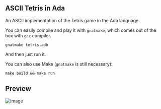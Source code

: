 ## ASCII Tetris in Ada
An ASCII implementation of the Tetris game in the Ada language.

You can easily compile and play it with `gnatmake`, which comes out of the box with `gcc` compiler.
```
gnatmake tetris.adb
```
And then just run it.

You can also use Make (`gnatmake` is still necessary):
```
make build && make run
```

## Preview
![image](https://github.com/user-attachments/assets/5ac1aa94-0d98-4406-a387-50e7af9f491c)
